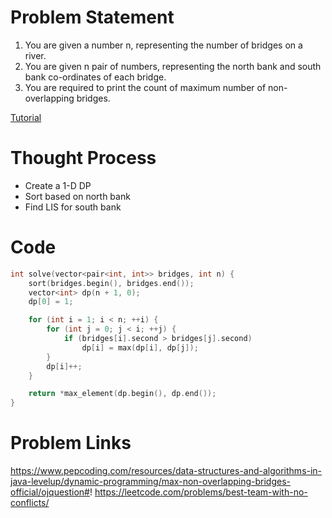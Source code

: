 # Problem Statement

1. You are given a number n, representing the number of bridges on a river.
2. You are given n pair of numbers, representing the north bank and south bank co-ordinates of each bridge.
3. You are required to print the count of maximum number of non-overlapping bridges.

[Tutorial](https://www.youtube.com/watch?v=o1h3aoeSTOU&list=PL-Jc9J83PIiEZvXCn-c5UIBvfT8dA-8EG&index=4)

# Thought Process

- Create a 1-D DP
- Sort based on north bank
- Find LIS for south bank

# Code

```cpp
int solve(vector<pair<int, int>> bridges, int n) {
    sort(bridges.begin(), bridges.end());
    vector<int> dp(n + 1, 0);
    dp[0] = 1;

    for (int i = 1; i < n; ++i) {
        for (int j = 0; j < i; ++j) {
            if (bridges[i].second > bridges[j].second)
                dp[i] = max(dp[i], dp[j]);
        }
        dp[i]++;
    }

    return *max_element(dp.begin(), dp.end());
}
```

# Problem Links
https://www.pepcoding.com/resources/data-structures-and-algorithms-in-java-levelup/dynamic-programming/max-non-overlapping-bridges-official/ojquestion#!
https://leetcode.com/problems/best-team-with-no-conflicts/